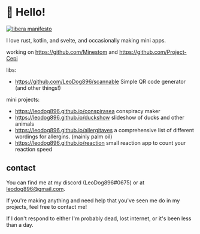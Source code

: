 # 👋 Hello!
[![libera manifesto](https://img.shields.io/badge/libera-manifesto-lightgrey.svg)](https://liberamanifesto.com)

I love rust, kotlin, and svelte, and occasionally making mini apps.

working on https://github.com/Minestom and https://github.com/Project-Cepi

libs:
- https://github.com/LeoDog896/scannable Simple QR code generator (and other things!)

mini projects:
- https://leodog896.github.io/conspirasea conspiracy maker
- https://leodog896.github.io/duckshow slideshow of ducks and other animals
- https://leodog896.github.io/allergitaves a comprehensive list of different wordings for allergins. (mainly palm oil) 
- https://leodog896.github.io/reaction small reaction app to count your reaction speed

## contact

You can find me at my discord (LeoDog896#0675)
or at leodog896@gmail.com.

If you're making anything and need help that you've seen me do in my projects, feel free to contact me!

If I don't respond to either I'm probably dead, lost internet, or it's been less than a day.
